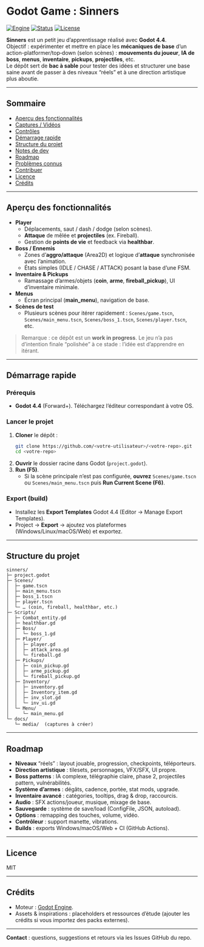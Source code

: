# Godot Game :  Sinners

[![Engine](https://img.shields.io/badge/Godot-4.4-blue)](https://godotengine.org/)
[![Status](https://img.shields.io/badge/status-Work_in_Progress-orange)](#)
[![License](https://img.shields.io/badge/license-TBD-lightgrey)](#)

**Sinners** est un petit jeu d’apprentissage réalisé avec **Godot 4.4**.  
Objectif : expérimenter et mettre en place les **mécaniques de base** d’un action-platformer/top‑down (selon scènes) : **mouvements du joueur**, **IA de boss**, **menus**, **inventaire**, **pickups**, **projectiles**, etc.  
Le dépôt sert de **bac à sable** pour tester des idées et structurer une base saine avant de passer à des niveaux “réels” et à une direction artistique plus aboutie.

---

## Sommaire
- [Aperçu des fonctionnalités](#aperçu-des-fonctionnalités)
- [Captures / Vidéos](#captures--vidéos)
- [Contrôles](#contrôles)
- [Démarrage rapide](#démarrage-rapide)
- [Structure du projet](#structure-du-projet)
- [Notes de dev](#notes-de-dev)
- [Roadmap](#roadmap)
- [Problèmes connus](#problèmes-connus)
- [Contribuer](#contribuer)
- [Licence](#licence)
- [Crédits](#crédits)

---

## Aperçu des fonctionnalités

- **Player**
  - Déplacements, saut / dash / dodge (selon scènes).
  - **Attaque** de mêlée et **projectiles** (ex. Fireball).
  - Gestion de **points de vie** et feedback via **healthbar**.
- **Boss / Ennemis**
  - Zones d’**aggro/attaque** (Area2D) et logique d’**attaque** synchronisée avec l’animation.
  - États simples (IDLE / CHASE / ATTACK) posant la base d’une FSM.
- **Inventaire & Pickups**
  - Ramassage d’armes/objets (**coin**, **arme**, **fireball_pickup**), UI d’inventaire minimale.
- **Menus**
  - Écran principal (**main_menu**), navigation de base.
- **Scènes de test**
  - Plusieurs scènes pour itérer rapidement : `Scenes/game.tscn`, `Scenes/main_menu.tscn`, `Scenes/boss_1.tscn`, `Scenes/player.tscn`, etc.

> Remarque : ce dépôt est un **work in progress**. Le jeu n’a pas d’intention finale “polishée” à ce stade : l’idée est d’apprendre en itérant.


---

## Démarrage rapide

### Prérequis
- **Godot 4.4** (Forward+). Téléchargez l’éditeur correspondant à votre OS.

### Lancer le projet
1. **Cloner** le dépôt :
   ```bash
   git clone https://github.com/<votre-utilisateur>/<votre-repo>.git
   cd <votre-repo>
   ```
2. **Ouvrir** le dossier racine dans Godot (`project.godot`).
3. **Run (F5)**.  
   - Si la scène principale n’est pas configurée, **ouvrez** `Scenes/game.tscn` ou `Scenes/main_menu.tscn` puis **Run Current Scene (F6)**.

### Export (build)
- Installez les **Export Templates** Godot 4.4 (Editor → Manage Export Templates).
- Project → **Export** → ajoutez vos plateformes (Windows/Linux/macOS/Web) et exportez.

---

## Structure du projet

```
sinners/
├─ project.godot
├─ Scenes/
│  ├─ game.tscn
│  ├─ main_menu.tscn
│  ├─ boss_1.tscn
│  ├─ player.tscn
│  └─ … (coin, fireball, healthbar, etc.)
├─ Scripts/
│  ├─ Combat_entity.gd
│  ├─ healthbar.gd
│  ├─ Boss/
│  │  └─ boss_1.gd
│  ├─ Player/
│  │  ├─ player.gd
│  │  ├─ attack_area.gd
│  │  └─ fireball.gd
│  ├─ Pickups/
│  │  ├─ coin_pickup.gd
│  │  ├─ arme_pickup.gd
│  │  └─ fireball_pickup.gd
│  ├─ Inventory/
│  │  ├─ inventory.gd
│  │  ├─ Inventory_item.gd
│  │  ├─ inv_slot.gd
│  │  └─ inv_ui.gd
│  └─ Menu/
│     └─ main_menu.gd
└─ docs/
   └─ media/  (captures à créer)
```

---

## Roadmap

- **Niveaux** “réels” : layout jouable, progression, checkpoints, téléporteurs.
- **Direction artistique** : tilesets, personnages, VFX/SFX, UI propre.
- **Boss patterns** : IA complexe, télégraphie claire, phase 2, projectiles pattern, vulnérabilités.
- **Système d’armes** : dégâts, cadence, portée, stat mods, upgrade.
- **Inventaire avancé** : catégories, tooltips, drag & drop, raccourcis.
- **Audio** : SFX actions/joueur, musique, mixage de base.
- **Sauvegarde** : système de save/load (ConfigFile, JSON, autoload).
- **Options** : remapping des touches, volume, vidéo.
- **Contrôleur** : support manette, vibrations.
- **Builds** : exports Windows/macOS/Web + CI (GitHub Actions).



---

## Licence

MIT 

---

## Crédits

- Moteur : [Godot Engine](https://godotengine.org/).
- Assets & inspirations : placeholders et ressources d’étude (ajouter les crédits si vous importez des packs externes).

---

**Contact** : questions, suggestions et retours via les Issues GitHub du repo.
